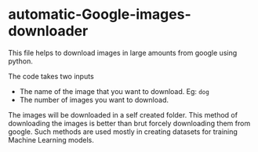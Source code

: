 # automatic-Google-images-downloader
This file helps to download images in large amounts from google using python. 

The code takes two inputs
- The name of the image that you want to download. Eg: `dog`
- The number of images you want to download.

The images will be downloaded in a self created folder. This method of downloading the images is better than brut forcely downloading them from google. Such methods are used mostly in creating datasets for training Machine Learning models. 
